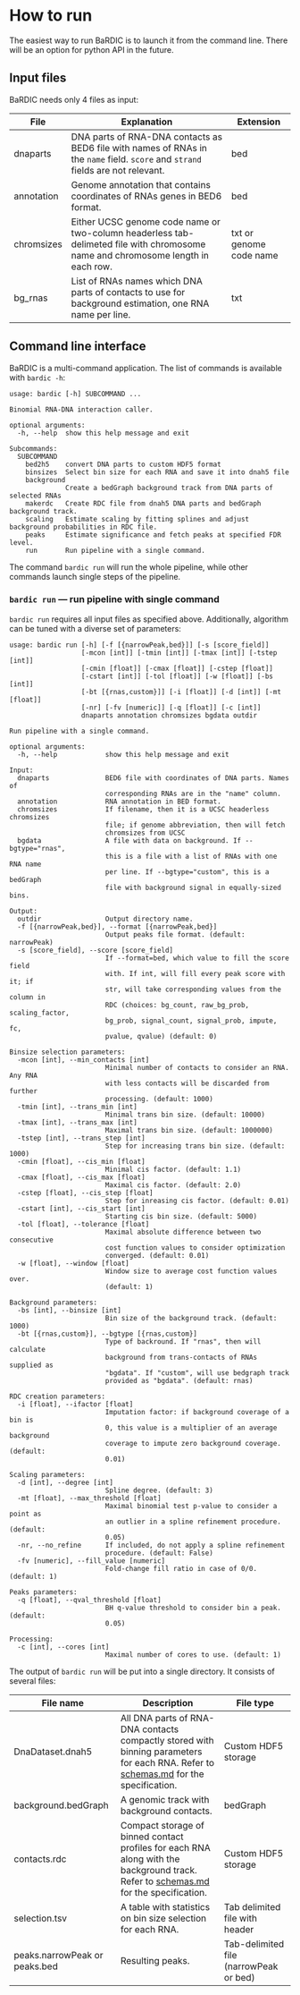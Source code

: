 # How to run

The easiest way to run BaRDIC is to launch it from the command line. There will be an option for python API in the future.

## Input files

BaRDIC needs only 4 files as input:

|File|Explanation|Extension|
|-|-|-|
|dnaparts|DNA parts of RNA-DNA contacts as BED6 file with names of RNAs in the `name` field. `score` and `strand` fields are not relevant.|bed|
|annotation|Genome annotation that contains coordinates of RNAs genes in BED6 format.|bed|
|chromsizes|Either UCSC genome code name or two-column headerless tab-delimeted file with chromosome name and chromosome length in each row.|txt or genome code name|
|bg_rnas|List of RNAs names which DNA parts of contacts to use for background estimation, one RNA name per line.|txt|

## Command line interface

BaRDIC is a multi-command application. The list of commands is available with `bardic -h`:

```{bash}
usage: bardic [-h] SUBCOMMAND ...

Binomial RNA-DNA interaction caller.

optional arguments:
  -h, --help  show this help message and exit

Subcommands:
  SUBCOMMAND
    bed2h5    convert DNA parts to custom HDF5 format
    binsizes  Select bin size for each RNA and save it into dnah5 file
    background
              Create a bedGraph background track from DNA parts of selected RNAs
    makerdc   Create RDC file from dnah5 DNA parts and bedGraph background track.
    scaling   Estimate scaling by fitting splines and adjust background probabilities in RDC file.
    peaks     Estimate significance and fetch peaks at specified FDR level.
    run       Run pipeline with a single command.
```

The command `bardic run` will run the whole pipeline, while other commands launch single steps of the pipeline. 

### `bardic run` &mdash; run pipeline with single command

`bardic run` requires all input files as specified above. Additionally, algorithm can be tuned with a diverse set of parameters:

```{bash}
usage: bardic run [-h] [-f [{narrowPeak,bed}]] [-s [score_field]]
                  [-mcon [int]] [-tmin [int]] [-tmax [int]] [-tstep [int]]
                  [-cmin [float]] [-cmax [float]] [-cstep [float]]
                  [-cstart [int]] [-tol [float]] [-w [float]] [-bs [int]]
                  [-bt [{rnas,custom}]] [-i [float]] [-d [int]] [-mt [float]]
                  [-nr] [-fv [numeric]] [-q [float]] [-c [int]]
                  dnaparts annotation chromsizes bgdata outdir

Run pipeline with a single command.

optional arguments:
  -h, --help            show this help message and exit

Input:
  dnaparts              BED6 file with coordinates of DNA parts. Names of
                        corresponding RNAs are in the "name" column.
  annotation            RNA annotation in BED format.
  chromsizes            If filename, then it is a UCSC headerless chromsizes
                        file; if genome abbreviation, then will fetch
                        chromsizes from UCSC
  bgdata                A file with data on background. If --bgtype="rnas",
                        this is a file with a list of RNAs with one RNA name
                        per line. If --bgtype="custom", this is a bedGraph
                        file with background signal in equally-sized bins.

Output:
  outdir                Output directory name.
  -f [{narrowPeak,bed}], --format [{narrowPeak,bed}]
                        Output peaks file format. (default: narrowPeak)
  -s [score_field], --score [score_field]
                        If --format=bed, which value to fill the score field
                        with. If int, will fill every peak score with it; if
                        str, will take corresponding values from the column in
                        RDC (choices: bg_count, raw_bg_prob, scaling_factor,
                        bg_prob, signal_count, signal_prob, impute, fc,
                        pvalue, qvalue) (default: 0)

Binsize selection parameters:
  -mcon [int], --min_contacts [int]
                        Minimal number of contacts to consider an RNA. Any RNA
                        with less contacts will be discarded from further
                        processing. (default: 1000)
  -tmin [int], --trans_min [int]
                        Minimal trans bin size. (default: 10000)
  -tmax [int], --trans_max [int]
                        Maximal trans bin size. (default: 1000000)
  -tstep [int], --trans_step [int]
                        Step for increasing trans bin size. (default: 1000)
  -cmin [float], --cis_min [float]
                        Minimal cis factor. (default: 1.1)
  -cmax [float], --cis_max [float]
                        Maximal cis factor. (default: 2.0)
  -cstep [float], --cis_step [float]
                        Step for inreasing cis factor. (default: 0.01)
  -cstart [int], --cis_start [int]
                        Starting cis bin size. (default: 5000)
  -tol [float], --tolerance [float]
                        Maximal absolute difference between two consecutive
                        cost function values to consider optimization
                        converged. (default: 0.01)
  -w [float], --window [float]
                        Window size to average cost function values over.
                        (default: 1)

Background parameters:
  -bs [int], --binsize [int]
                        Bin size of the background track. (default: 1000)
  -bt [{rnas,custom}], --bgtype [{rnas,custom}]
                        Type of backround. If "rnas", then will calculate
                        background from trans-contacts of RNAs supplied as
                        "bgdata". If "custom", will use bedgraph track
                        provided as "bgdata". (default: rnas)

RDC creation parameters:
  -i [float], --ifactor [float]
                        Imputation factor: if background coverage of a bin is
                        0, this value is a multiplier of an average background
                        coverage to impute zero background coverage. (default:
                        0.01)

Scaling parameters:
  -d [int], --degree [int]
                        Spline degree. (default: 3)
  -mt [float], --max_threshold [float]
                        Maximal binomial test p-value to consider a point as
                        an outlier in a spline refinement procedure. (default:
                        0.05)
  -nr, --no_refine      If included, do not apply a spline refinement
                        procedure. (default: False)
  -fv [numeric], --fill_value [numeric]
                        Fold-change fill ratio in case of 0/0. (default: 1)

Peaks parameters:
  -q [float], --qval_threshold [float]
                        BH q-value threshold to consider bin a peak. (default:
                        0.05)

Processing:
  -c [int], --cores [int]
                        Maximal number of cores to use. (default: 1)
```

The output of `bardic run` will be put into a single directory. It consists of several files:

|File name|Description|File type|
|-|-|-|
|DnaDataset.dnah5|All DNA parts of RNA-DNA contacts compactly stored with binning parameters for each RNA. Refer to [schemas.md](./schemas.md) for the specification.|Custom HDF5 storage|
|background.bedGraph|A genomic track with background contacts.|bedGraph|
|contacts.rdc|Compact storage of binned contact profiles for each RNA along with the background track. Refer to [schemas.md](./schemas.md) for the specification.|Custom HDF5 storage|
|selection.tsv|A table with statistics on bin size selection for each RNA.|Tab delimited file with header|
|peaks.narrowPeak or peaks.bed|Resulting peaks.|Tab-delimited file (narrowPeak or bed)|